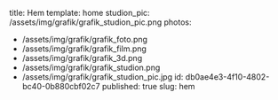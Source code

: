 title: Hem
template: home
studion_pic: /assets/img/grafik/grafik_studion_pic.png
photos:
  - /assets/img/grafik/grafik_foto.png
  - /assets/img/grafik/grafik_film.png
  - /assets/img/grafik/grafik_3d.png
  - /assets/img/grafik/grafik_studion.png
  - /assets/img/grafik/grafik_studion_pic.jpg
id: db0ae4e3-4f10-4802-bc40-0b880cbf02c7
published: true
slug: hem
